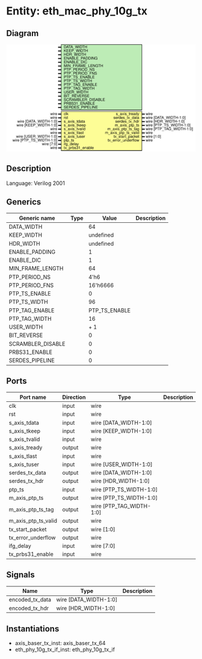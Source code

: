 # Entity: eth_mac_phy_10g_tx

## Diagram

![Diagram](eth_mac_phy_10g_tx.svg "Diagram")
## Description

Language: Verilog 2001
 
## Generics

| Generic name      | Type | Value         | Description |
| ----------------- | ---- | ------------- | ----------- |
| DATA_WIDTH        |      | 64            |             |
| KEEP_WIDTH        |      | undefined     |             |
| HDR_WIDTH         |      | undefined     |             |
| ENABLE_PADDING    |      | 1             |             |
| ENABLE_DIC        |      | 1             |             |
| MIN_FRAME_LENGTH  |      | 64            |             |
| PTP_PERIOD_NS     |      | 4'h6          |             |
| PTP_PERIOD_FNS    |      | 16'h6666      |             |
| PTP_TS_ENABLE     |      | 0             |             |
| PTP_TS_WIDTH      |      | 96            |             |
| PTP_TAG_ENABLE    |      | PTP_TS_ENABLE |             |
| PTP_TAG_WIDTH     |      | 16            |             |
| USER_WIDTH        |      | + 1           |             |
| BIT_REVERSE       |      | 0             |             |
| SCRAMBLER_DISABLE |      | 0             |             |
| PRBS31_ENABLE     |      | 0             |             |
| SERDES_PIPELINE   |      | 0             |             |
## Ports

| Port name           | Direction | Type                     | Description |
| ------------------- | --------- | ------------------------ | ----------- |
| clk                 | input     | wire                     |             |
| rst                 | input     | wire                     |             |
| s_axis_tdata        | input     | wire [DATA_WIDTH-1:0]    |             |
| s_axis_tkeep        | input     | wire [KEEP_WIDTH-1:0]    |             |
| s_axis_tvalid       | input     | wire                     |             |
| s_axis_tready       | output    | wire                     |             |
| s_axis_tlast        | input     | wire                     |             |
| s_axis_tuser        | input     | wire [USER_WIDTH-1:0]    |             |
| serdes_tx_data      | output    | wire [DATA_WIDTH-1:0]    |             |
| serdes_tx_hdr       | output    | wire [HDR_WIDTH-1:0]     |             |
| ptp_ts              | input     | wire [PTP_TS_WIDTH-1:0]  |             |
| m_axis_ptp_ts       | output    | wire [PTP_TS_WIDTH-1:0]  |             |
| m_axis_ptp_ts_tag   | output    | wire [PTP_TAG_WIDTH-1:0] |             |
| m_axis_ptp_ts_valid | output    | wire                     |             |
| tx_start_packet     | output    | wire [1:0]               |             |
| tx_error_underflow  | output    | wire                     |             |
| ifg_delay           | input     | wire [7:0]               |             |
| tx_prbs31_enable    | input     | wire                     |             |
## Signals

| Name            | Type                  | Description |
| --------------- | --------------------- | ----------- |
| encoded_tx_data | wire [DATA_WIDTH-1:0] |             |
| encoded_tx_hdr  | wire [HDR_WIDTH-1:0]  |             |
## Instantiations

- axis_baser_tx_inst: axis_baser_tx_64
- eth_phy_10g_tx_if_inst: eth_phy_10g_tx_if
